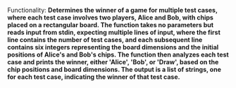 Functionality: **Determines the winner of a game for multiple test cases, where each test case involves two players, Alice and Bob, with chips placed on a rectangular board. The function takes no parameters but reads input from stdin, expecting multiple lines of input, where the first line contains the number of test cases, and each subsequent line contains six integers representing the board dimensions and the initial positions of Alice's and Bob's chips. The function then analyzes each test case and prints the winner, either 'Alice', 'Bob', or 'Draw', based on the chip positions and board dimensions. The output is a list of strings, one for each test case, indicating the winner of that test case.**